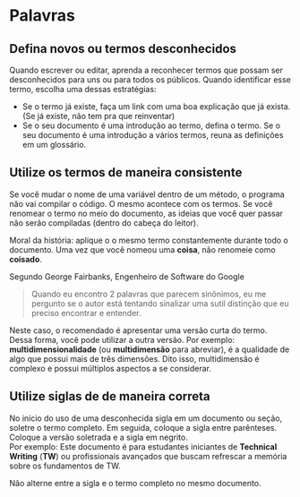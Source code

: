 # Palavras

## Defina novos ou termos desconhecidos

Quando escrever ou editar, aprenda a reconhecer termos que possam ser desconhecidos para uns ou para todos os públicos. Quando identificar esse termo, escolha uma dessas estratégias:  

  - Se o termo já existe, faça um link com uma boa explicação que já exista. (Se já existe, não tem pra que reinventar)
  - Se o seu documento é uma introdução ao termo, defina o termo. Se o seu documento é uma introdução a vários termos, reuna as definições em um glossário.

## Utilize os termos de maneira consistente

Se você mudar o nome de uma variável dentro de um método, o programa não vai compilar o código. O mesmo acontece com os termos. Se você renomear o termo no meio do documento, as ideias que você quer passar não serão compiladas (dentro do cabeça do leitor).  

Moral da história: aplique o o mesmo termo constantemente durante todo o documento. Uma vez que você nomeou uma **coisa**, não renomeie como **coisado**.  

Segundo George Fairbanks, Engenheiro de Software do Google 
> Quando eu encontro 2 palavras que parecem sinônimos, eu me pergunto se o autor está tentando sinalizar uma sutil distinção que eu preciso encontrar e entender.

Neste caso, o recomendado é apresentar uma versão curta do termo. Dessa forma, você pode utilizar a outra versão. 
Por exemplo: **multidimensionalidade** (ou **multidimensão** para abreviar), é a qualidade de algo que possui mais de três dimensões. Dito isso,
multidimensão é complexo e possui múltiplos aspectos a se considerar.

## Utilize siglas de de maneira correta

No início do uso de uma desconhecida sigla em um documento ou seção, soletre o termo completo. Em seguida, coloque a sigla entre parênteses. Coloque a versão soletrada e a sigla em negrito.  
Por exemplo:
Este documento é para estudantes iniciantes de **Technical Writing** (**TW**) ou profissionais avançados que buscam refrescar a memória sobre os fundamentos de TW.  

Não alterne entre a sigla e o termo completo no mesmo documento.

